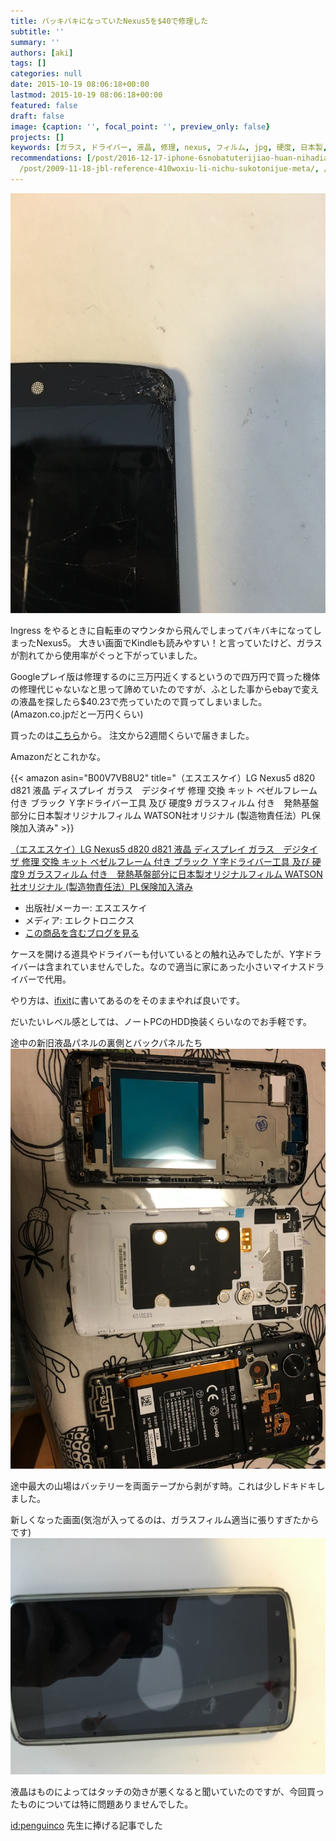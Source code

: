 ```yaml
---
title: バッキバキになっていたNexus5を$40で修理した
subtitle: ''
summary: ''
authors: [aki]
tags: []
categories: null
date: 2015-10-19 08:06:18+00:00
lastmod: 2015-10-19 08:06:18+00:00
featured: false
draft: false
image: {caption: '', focal_point: '', preview_only: false}
projects: []
keywords: [ガラス, ドライバー, 液晶, 修理, nexus, フィルム, jpg, 硬度, 日本製, フレーム]
recommendations: [/post/2016-12-17-iphone-6snobatuterijiao-huan-nihadian-hua-sapoto-plus-ekusupuresujiao-huan-gaosusume/,
  /post/2009-11-18-jbl-reference-410woxiu-li-nichu-sukotonijue-meta/, /post/2016-12-30-2016nian-mai-tuteyokatutamono-10xuan/]
---
```

![](20151018110109.jpg)

Ingress をやるときに自転車のマウンタから飛んでしまってバキバキになってしまったNexus5。 大きい画面でKindleも読みやすい！と言っていたけど、ガラスが割れてから使用率がぐっと下がっていました。

Googleプレイ版は修理するのに三万円近くするというので四万円で買った機体の修理代じゃないなと思って諦めていたのですが、ふとした事からebayで変えの液晶を探したら$40.23で売っていたので買ってしまいました。(Amazon.co.jpだと一万円くらい)

買ったのは[こちら](http://www.ebay.com/itm/191128875894)から。 注文から2週間くらいで届きました。

Amazonだとこれかな。

{{< amazon asin="B00V7VB8U2" title="（エスエスケイ）LG Nexus5 d820 d821 液晶 ディスプレイ ガラス　デジタイザ 修理 交換 キット ベゼルフレーム 付き ブラック Ｙ字ドライバー工具 及び 硬度9 ガラスフィルム 付き　発熱基盤部分に日本製オリジナルフィルム WATSON社オリジナル (製造物責任法）PL保険加入済み" >}}

[（エスエスケイ）LG Nexus5 d820 d821 液晶 ディスプレイ ガラス　デジタイザ 修理 交換 キット ベゼルフレーム 付き ブラック Ｙ字ドライバー工具 及び 硬度9 ガラスフィルム 付き　発熱基盤部分に日本製オリジナルフィルム WATSON社オリジナル (製造物責任法）PL保険加入済み](http://www.amazon.co.jp/exec/obidos/ASIN/B00V7VB8U2/chezou-22/)

- 出版社/メーカー: エスエスケイ
- メディア: エレクトロニクス
- [この商品を含むブログを見る](http://d.hatena.ne.jp/asin/B00V7VB8U2/chezou-22)

ケースを開ける道具やドライバーも付いているとの触れ込みでしたが、Y字ドライバーは含まれていませんでした。なので適当に家にあった小さいマイナスドライバーで代用。

やり方は、[ifixit](https://www.ifixit.com/Teardown/Nexus+5+Teardown/19016)に書いてあるのをそのままやれば良いです。

だいたいレベル感としては、ノートPCのHDD換装くらいなのでお手軽です。

途中の新旧液晶パネルの裏側とバックパネルたち
![](20151018110026.jpg)

途中最大の山場はバッテリーを両面テープから剥がす時。これは少しドキドキしました。

新しくなった画面(気泡が入ってるのは、ガラスフィルム適当に張りすぎたからです)
![](20151018110316.jpg)

液晶はものによってはタッチの効きが悪くなると聞いていたのですが、今回買ったものについては特に問題ありませんでした。

[id:penguinco](http://blog.hatena.ne.jp/penguinco/) 先生に捧げる記事でした


